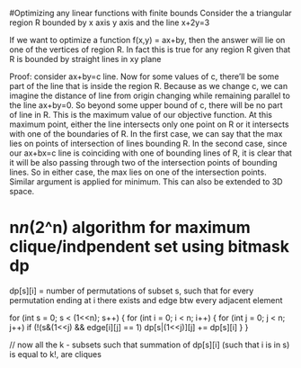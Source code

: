 #Optimizing any linear functions with finite bounds
Consider the a triangular region R bounded by x axis y axis and the line x+2y=3

If we want to optimize a function 
f(x,y) = ax+by, then the answer will lie on one of the vertices of region R. In fact this is true for any region R given that R is bounded by straight lines in xy plane

Proof: consider ax+by=c line. Now for some values of c, there’ll be some part of the line that is inside the region R. Because as we change c, we can imagine the distance of line from origin changing while remaining parallel to the line ax+by=0. So beyond some upper bound of c, there will be no part of line in R. This is the maximum value of our objective function. At this maximum point, either the line intersects only one point on R or it intersects with one of the boundaries of R. In the first case, we can say that the max lies on points of intersection of lines bounding R. In the second case, since our ax+bx=c line is coinciding with one of bounding lines of R, it is clear that it will be also passing through two of the intersection points of bounding lines. So in either case, the max lies on one of the intersection points. Similar argument is applied for minimum. This can also be extended to 3D space.


# n*n*(2^n) algorithm for maximum clique/indpendent set using bitmask dp
dp[s][i] = number of permutations of subset s, such that for every permutation ending at i there exists and edge btw every adjacent element

for (int s = 0; s < (1<<n); s++)
{
  for (int i = 0; i < n; i++)
  {
      for (int j = 0; j < n; j++)
        if (!(s&(1<<j) && edge[i][j] == 1) dp[s|(1<<j)][j] += dp[s][i]
  }
}

// now all the k - subsets such that summation of dp[s][i] (such that i is in s) is equal to k!, are cliques 
